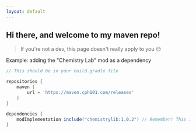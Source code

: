 ```yaml
---
layout: default
---
```


## Hi there, and welcome to my maven repo!
  
> If you're not a dev, this page doesn't really apply to you 😔


Example: adding the "Chemistry Lab" mod as a dependency
```groovy
// This should be in your build.gradle file

repositories {
	maven {
		url = 'https://maven.cph101.com/releases'
	}
}

dependencies {
	modImplementation include("chemistrylib:1.0.2") // Remember! This is for Minecraft 1.19.2
}
```
